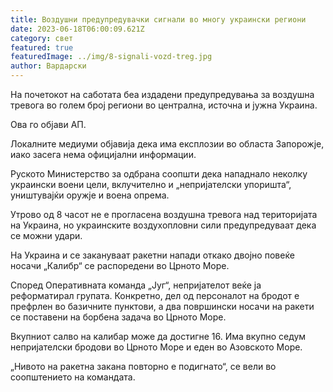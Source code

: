 ```yaml
---
title: Воздушни предупредувачки сигнали во многу украински региони
date: 2023-06-18T06:00:09.621Z
category: свет
featured: true
featuredImage: ../img/8-signali-vozd-treg.jpg
author: Вардарски
---
```

На почетокот на саботата беа издадени предупредувања за воздушна тревога во голем број региони во централна, источна и јужна Украина.

Ова го објави АП.

Локалните медиуми објавија дека има експлозии во областа Запорожје, иако засега нема официјални информации.

Руското Министерство за одбрана соопшти дека нападнало неколку украински воени цели, вклучително и „непријателски упоришта“, уништувајќи оружје и воена опрема.

Утрово од 8 часот не е прогласена воздушна тревога над територијата на Украина, но украинските воздухопловни сили предупредуваат дека се можни удари.

На Украина и се закануваат ракетни напади откако двојно повеќе носачи „Калибр“ се распоредени во Црното Море.

Според Оперативната команда „Југ“, непријателот веќе ја реформатирал групата. Конкретно, дел од персоналот на бродот е префрлен во базичните пунктови, а два површински носачи на ракети се поставени на борбена задача во Црното Море.

Вкупниот салво на калибар може да достигне 16. Има вкупно седум непријателски бродови во Црното Море и еден во Азовското Море.

„Нивото на ракетна закана повторно е подигнато“, се вели во соопштението на командата.
